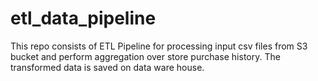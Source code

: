 # etl_data_pipeline

This repo consists of ETL Pipeline for processing input csv files from S3 bucket and perform aggregation over store purchase history. The transformed data is saved on data ware house.

